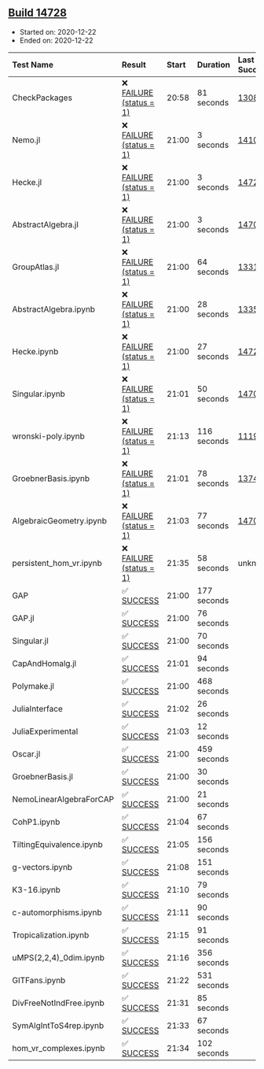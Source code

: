 ## [Build 14728](https://oscarci.mathematik.uni-kl.de/job/oscar/14728/)

* Started on: 2020-12-22
* Ended on: 2020-12-22

| Test Name    | Result | Start | Duration | Last Success | First Failure |
|:-------------|:-------|:------|:---------|:-------------|:--------------|
| CheckPackages | ❌ [FAILURE (status = 1)](https://oscarci.mathematik.uni-kl.de/job/oscar/14728/artifact/logs/build-14728/CheckPackages.log) | 20:58 | 81 seconds | [13085](https://oscarci.mathematik.uni-kl.de/job/oscar/13085/) | [13086](https://oscarci.mathematik.uni-kl.de/job/oscar/13086/) |
| Nemo.jl | ❌ [FAILURE (status = 1)](https://oscarci.mathematik.uni-kl.de/job/oscar/14728/artifact/logs/build-14728/Nemo.jl.log) | 21:00 | 3 seconds | [14101](https://oscarci.mathematik.uni-kl.de/job/oscar/14101/) | [14102](https://oscarci.mathematik.uni-kl.de/job/oscar/14102/) |
| Hecke.jl | ❌ [FAILURE (status = 1)](https://oscarci.mathematik.uni-kl.de/job/oscar/14728/artifact/logs/build-14728/Hecke.jl.log) | 21:00 | 3 seconds | [14723](https://oscarci.mathematik.uni-kl.de/job/oscar/14723/) | [14724](https://oscarci.mathematik.uni-kl.de/job/oscar/14724/) |
| AbstractAlgebra.jl | ❌ [FAILURE (status = 1)](https://oscarci.mathematik.uni-kl.de/job/oscar/14728/artifact/logs/build-14728/AbstractAlgebra.jl.log) | 21:00 | 3 seconds | [14701](https://oscarci.mathematik.uni-kl.de/job/oscar/14701/) | [14702](https://oscarci.mathematik.uni-kl.de/job/oscar/14702/) |
| GroupAtlas.jl | ❌ [FAILURE (status = 1)](https://oscarci.mathematik.uni-kl.de/job/oscar/14728/artifact/logs/build-14728/GroupAtlas.jl.log) | 21:00 | 64 seconds | [13311](https://oscarci.mathematik.uni-kl.de/job/oscar/13311/) | [13312](https://oscarci.mathematik.uni-kl.de/job/oscar/13312/) |
| AbstractAlgebra.ipynb | ❌ [FAILURE (status = 1)](https://oscarci.mathematik.uni-kl.de/job/oscar/14728/artifact/logs/build-14728/AbstractAlgebra.ipynb.log) | 21:00 | 28 seconds | [13355](https://oscarci.mathematik.uni-kl.de/job/oscar/13355/) | [13356](https://oscarci.mathematik.uni-kl.de/job/oscar/13356/) |
| Hecke.ipynb | ❌ [FAILURE (status = 1)](https://oscarci.mathematik.uni-kl.de/job/oscar/14728/artifact/logs/build-14728/Hecke.ipynb.log) | 21:00 | 27 seconds | [14723](https://oscarci.mathematik.uni-kl.de/job/oscar/14723/) | [14724](https://oscarci.mathematik.uni-kl.de/job/oscar/14724/) |
| Singular.ipynb | ❌ [FAILURE (status = 1)](https://oscarci.mathematik.uni-kl.de/job/oscar/14728/artifact/logs/build-14728/Singular.ipynb.log) | 21:01 | 50 seconds | [14701](https://oscarci.mathematik.uni-kl.de/job/oscar/14701/) | [14702](https://oscarci.mathematik.uni-kl.de/job/oscar/14702/) |
| wronski-poly.ipynb | ❌ [FAILURE (status = 1)](https://oscarci.mathematik.uni-kl.de/job/oscar/14728/artifact/logs/build-14728/wronski-poly.ipynb.log) | 21:13 | 116 seconds | [11192](https://oscarci.mathematik.uni-kl.de/job/oscar/11192/) | [11193](https://oscarci.mathematik.uni-kl.de/job/oscar/11193/) |
| GroebnerBasis.ipynb | ❌ [FAILURE (status = 1)](https://oscarci.mathematik.uni-kl.de/job/oscar/14728/artifact/logs/build-14728/GroebnerBasis.ipynb.log) | 21:01 | 78 seconds | [13748](https://oscarci.mathematik.uni-kl.de/job/oscar/13748/) | [13749](https://oscarci.mathematik.uni-kl.de/job/oscar/13749/) |
| AlgebraicGeometry.ipynb | ❌ [FAILURE (status = 1)](https://oscarci.mathematik.uni-kl.de/job/oscar/14728/artifact/logs/build-14728/AlgebraicGeometry.ipynb.log) | 21:03 | 77 seconds | [14701](https://oscarci.mathematik.uni-kl.de/job/oscar/14701/) | [14702](https://oscarci.mathematik.uni-kl.de/job/oscar/14702/) |
| persistent_hom_vr.ipynb | ❌ [FAILURE (status = 1)](https://oscarci.mathematik.uni-kl.de/job/oscar/14728/artifact/logs/build-14728/persistent_hom_vr.ipynb.log) | 21:35 | 58 seconds | unknown | unknown |
| GAP | ✅ [SUCCESS](https://oscarci.mathematik.uni-kl.de/job/oscar/14728/artifact/logs/build-14728/GAP.log) | 21:00 | 177 seconds |  |  |
| GAP.jl | ✅ [SUCCESS](https://oscarci.mathematik.uni-kl.de/job/oscar/14728/artifact/logs/build-14728/GAP.jl.log) | 21:00 | 76 seconds |  |  |
| Singular.jl | ✅ [SUCCESS](https://oscarci.mathematik.uni-kl.de/job/oscar/14728/artifact/logs/build-14728/Singular.jl.log) | 21:00 | 70 seconds |  |  |
| CapAndHomalg.jl | ✅ [SUCCESS](https://oscarci.mathematik.uni-kl.de/job/oscar/14728/artifact/logs/build-14728/CapAndHomalg.jl.log) | 21:01 | 94 seconds |  |  |
| Polymake.jl | ✅ [SUCCESS](https://oscarci.mathematik.uni-kl.de/job/oscar/14728/artifact/logs/build-14728/Polymake.jl.log) | 21:00 | 468 seconds |  |  |
| JuliaInterface | ✅ [SUCCESS](https://oscarci.mathematik.uni-kl.de/job/oscar/14728/artifact/logs/build-14728/JuliaInterface.log) | 21:02 | 26 seconds |  |  |
| JuliaExperimental | ✅ [SUCCESS](https://oscarci.mathematik.uni-kl.de/job/oscar/14728/artifact/logs/build-14728/JuliaExperimental.log) | 21:03 | 12 seconds |  |  |
| Oscar.jl | ✅ [SUCCESS](https://oscarci.mathematik.uni-kl.de/job/oscar/14728/artifact/logs/build-14728/Oscar.jl.log) | 21:00 | 459 seconds |  |  |
| GroebnerBasis.jl | ✅ [SUCCESS](https://oscarci.mathematik.uni-kl.de/job/oscar/14728/artifact/logs/build-14728/GroebnerBasis.jl.log) | 21:00 | 30 seconds |  |  |
| NemoLinearAlgebraForCAP | ✅ [SUCCESS](https://oscarci.mathematik.uni-kl.de/job/oscar/14728/artifact/logs/build-14728/NemoLinearAlgebraForCAP.log) | 21:00 | 21 seconds |  |  |
| CohP1.ipynb | ✅ [SUCCESS](https://oscarci.mathematik.uni-kl.de/job/oscar/14728/artifact/logs/build-14728/CohP1.ipynb.log) | 21:04 | 67 seconds |  |  |
| TiltingEquivalence.ipynb | ✅ [SUCCESS](https://oscarci.mathematik.uni-kl.de/job/oscar/14728/artifact/logs/build-14728/TiltingEquivalence.ipynb.log) | 21:05 | 156 seconds |  |  |
| g-vectors.ipynb | ✅ [SUCCESS](https://oscarci.mathematik.uni-kl.de/job/oscar/14728/artifact/logs/build-14728/g-vectors.ipynb.log) | 21:08 | 151 seconds |  |  |
| K3-16.ipynb | ✅ [SUCCESS](https://oscarci.mathematik.uni-kl.de/job/oscar/14728/artifact/logs/build-14728/K3-16.ipynb.log) | 21:10 | 79 seconds |  |  |
| c-automorphisms.ipynb | ✅ [SUCCESS](https://oscarci.mathematik.uni-kl.de/job/oscar/14728/artifact/logs/build-14728/c-automorphisms.ipynb.log) | 21:11 | 90 seconds |  |  |
| Tropicalization.ipynb | ✅ [SUCCESS](https://oscarci.mathematik.uni-kl.de/job/oscar/14728/artifact/logs/build-14728/Tropicalization.ipynb.log) | 21:15 | 91 seconds |  |  |
| uMPS(2,2,4)_0dim.ipynb | ✅ [SUCCESS](https://oscarci.mathematik.uni-kl.de/job/oscar/14728/artifact/logs/build-14728/uMPS-2-2-4-_0dim.ipynb.log) | 21:16 | 356 seconds |  |  |
| GITFans.ipynb | ✅ [SUCCESS](https://oscarci.mathematik.uni-kl.de/job/oscar/14728/artifact/logs/build-14728/GITFans.ipynb.log) | 21:22 | 531 seconds |  |  |
| DivFreeNotIndFree.ipynb | ✅ [SUCCESS](https://oscarci.mathematik.uni-kl.de/job/oscar/14728/artifact/logs/build-14728/DivFreeNotIndFree.ipynb.log) | 21:31 | 85 seconds |  |  |
| SymAlgIntToS4rep.ipynb | ✅ [SUCCESS](https://oscarci.mathematik.uni-kl.de/job/oscar/14728/artifact/logs/build-14728/SymAlgIntToS4rep.ipynb.log) | 21:33 | 67 seconds |  |  |
| hom_vr_complexes.ipynb | ✅ [SUCCESS](https://oscarci.mathematik.uni-kl.de/job/oscar/14728/artifact/logs/build-14728/hom_vr_complexes.ipynb.log) | 21:34 | 102 seconds |  |  |

